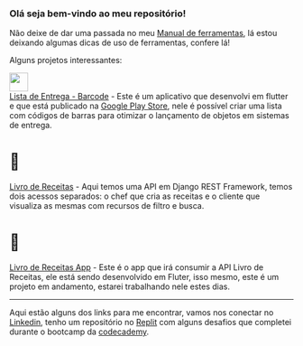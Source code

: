 ### Olá seja bem-vindo ao meu repositório!

Não deixe de dar uma passada no meu [Manual de ferramentas](https://github.com/Decripter/Manual_Ferramentas), lá estou deixando algumas dicas de uso de ferramentas, confere lá!

Alguns projetos interessantes:


<img width=33 src="https://play-lh.googleusercontent.com/d_xfNZhuTyy7QwXHLGZvmvRxLlvCz8g-9uYHdoGPz28v21q_-nn0SCBaipZ4zhjXnlY=s180"></img><br>
[Lista de Entrega - Barcode](https://github.com/Decripter/lista-de-entrega-barcode) - Este é um aplicativo que desenvolvi em flutter e que está publicado na [Google Play Store](https://play.google.com/store/apps/details?id=json.ar.lista_de_entrega_barcode), nele é possível criar uma lista com códigos de barras para otimizar o lançamento de objetos em sistemas de entrega.
<br>

# 📙

[Livro de Receitas](https://github.com/Decripter/livro_de_receitas) - Aqui temos uma API em Django REST Framework, temos dois acessos separados: o chef que cria as receitas e o cliente que visualiza as mesmas com recursos de filtro e busca.

# 📱

[Livro de Receitas App](https://github.com/Decripter/livro_de_receitas_flutter) - Este é o app que irá consumir a API Livro de Receitas, ele está sendo desenvolvido em Fluter, isso mesmo, este é um projeto em andamento, estarei trabalhando nele estes dias.

<hr>

Aqui estão alguns dos links para me encontrar, vamos nos conectar no [Linkedin](http://linkedin.com/in/jeilson-araujo/), tenho um repositório no [Replit](https://replit.com/@Decripter) com alguns desafios que completei durante o bootcamp da [codecademy](http://codecademy.com/).

